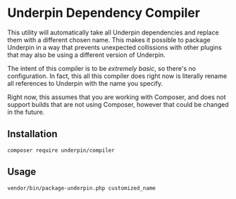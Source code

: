 # Underpin Dependency Compiler

This utility will automatically take all Underpin dependencies and replace them with a different chosen name. This makes
it possible to package Underpin in a way that prevents unexpected collissions with other plugins that may also be using
a different version of Underpin.

The intent of this compiler is to be _extremely basic_, so there's no configuration. In fact, this all this compiler
does right now is literally rename all references to Underpin with the name you specify.

Right now, this assumes that you are working with Composer, and does not support builds that are not using Composer,
however that could be changed in the future.

## Installation

`composer require underpin/compiler`

## Usage

`vendor/bin/package-underpin.php customized_name`